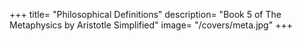 +++
title= "Philosophical Definitions"
description= "Book 5 of The Metaphysics by Aristotle Simplified"
image= "/covers/meta.jpg"
+++
